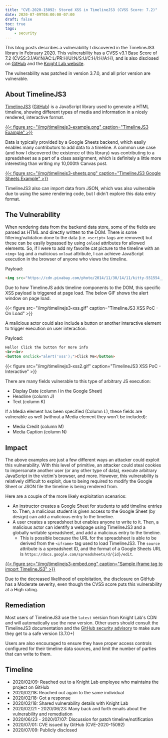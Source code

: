```yaml
---
title: "CVE-2020-15092: Stored XSS in TimelineJS3 (CVSS Score: 7.2)"
date: 2020-07-09T08:00:00-07:00
draft: false 
toc: true
tags:
    - security
---
```


This blog posts describes a vulnerability I discovered in the TimelineJS3 library in February 2020. This vulnerability has a CVSS v3.1 Base Score of 7.2 (CVSS:3.1/AV:N/AC:L/PR:H/UI:N/S:U/C:H/I:H/A:H), and is also disclosed on [GitHub](https://github.com/NUKnightLab/TimelineJS3/security/advisories/GHSA-2jpm-827p-j44g) and the [Knight Lab website](https://knightlab.northwestern.edu/posts/).

The vulnerability was patched in version 3.7.0, and all prior version are vulnerable.

## About TimelineJS3

[TimelineJS3](https://timeline.knightlab.com/) ([GitHub](https://github.com/NUKnightLab/TimelineJS3)) is a JavaScript library used to generate a HTML timeline, showing different types of media and information in a nicely rendered, interactive format.

[{{< figure src="/img/timelinejs3-example.png" caption="TimelineJS3 Example" >}}](https://timeline.knightlab.com/examples/republican/index.html)

Data is typically provided by a Google Sheets backend, which easily enables many contributors to add data to a timeline. A common use case (and how I discovered the existence of this library) was contributing to a spreadsheet as a part of a class assignment, which is definitely a little more interesting than writing my 10,000th Canvas post.

[{{< figure src="/img/timelinejs3-sheets.png" caption="TimelineJS3 Google Sheets Example" >}}](https://docs.google.com/spreadsheets/d/1pHBvXN7nmGkiG8uQSUB82eNlnL8xHu6kydzH_-eguHQ/edit)

TimelineJS3 also can import data from JSON, which was also vulnerable due to using the same rendering code, but I didn't explore this data entry format.

## The Vulnerability

When rendering data from the backend data store, some of the fields are parsed as HTML and directly written to the DOM. There is some filtering/validation done to the data (i.e. `<script>` tags are removed) but these can be easily bypassed by using `onload` attributes for allowed elements. So, if I were to add my favorite cat picture to the timeline with an `<img>` tag and a malicious `onload` attribute, I can achieve JavaScript execution in the browser of anyone who views the timeline.

Payload:

```html
<img src="https://cdn.pixabay.com/photo/2014/11/30/14/11/kitty-551554__340.jpg" onload="alert('xss');">
```

Due to how TimelineJS adds timeline components to the DOM, this specific XSS payload is triggered at page load. The below GIF shows the alert window on page load.

{{< figure src="/img/timelinejs3-xss.gif" caption="TimelineJS3 XSS PoC - On Load" >}}

A malicious actor could also include a button or another interactive element to trigger execution on user interaction.

Payload:

```html
Hello! Click the button for more info
<br><br>
<button onclick="alert('xss');">Click Me</button>
```

{{< figure src="/img/timelinejs3-xss2.gif" caption="TimelineJS3 XSS PoC - Interactive" >}}

There are many fields vulnerable to this type of arbitrary JS execution:

* Display Date (column I in the Google Sheet)
* Headline (column J)
* Text (column K)

If a Media element has been specified (Column L), these fields are vulnerable as well (without a Media element they won't be included):

* Media Credit (column M)
* Media Caption (column N)

## Impact

The above examples are just a few different ways an attacker could exploit this vulnerability. With this level of primitive, an attacker could steal cookies to impersonate another user (or any other type of data), execute arbitrary JavaScript in the victim's browser, and more. However, this vulnerability is relatively difficult to exploit, due to being required to modify the Google Sheet or JSON file the timeline is being rendered from.

Here are a couple of the more likely exploitation scenarios:
* An instructor creates a Google Sheet for students to add timeline entries to. Then, a malicious student is given access to the Google Sheet (by design) can add a malicious entry to the timeline.
* A user creates a spreadsheet but enables anyone to write to it. Then, a malicious actor can identify a webpage using TimelineJS3 and a globally writable spreadsheet, and add a malicious entry to the timeline.
    * This is possible because the URL for the spreadsheet is able to be derived from the `<iframe>` tag used to load TimelineJS3. The `source` attribute is a spreadsheet ID, and the format of a Google Sheets URL is `https://docs.google.com/spreadsheets/d/{id}/edit`.

[{{< figure src="/img/timelinejs3-embed.png" caption="Sample iframe tag to import TimelineJS3" >}}](https://timeline.knightlab.com/#make)

Due to the decreased likelihood of exploitation, the disclosure on GitHub has a Moderate severity, even though the CVSS score puts this vulnerability at a High rating.

## Remediation

Most users of TimelineJS3 use the `latest` version from Knight Lab's CDN and will automatically use the new version. Other users should consult the TimelineJS3 documentation and the [GitHub security advisory](https://github.com/NUKnightLab/TimelineJS3/security/advisories/GHSA-2jpm-827p-j44g) to make sure they get to a safe version (3.7.0+)

Users are also encouraged to ensure they have proper access controls configured for their timeline data sources, and limit the number of parties that can write to them.

## Timeline
* 2020/02/09: Reached out to a Knight Lab employee who maintains the project on GitHub
* 2020/02/18: Reached out again to the same individual
* 2020/02/18: Got a response
* 2020/02/18: Shared vulnerability details with Knight Lab
* 2020/02/21 - 2020/06/23: Many back and forth emails about the vulnerability and remediation
* 2020/06/23 - 2020/07/07: Discussion for patch timeline/notification
* 2020/07/01: CVE issued by GitHub (CVE-2020-15092)
* 2020/07/09: Publicly disclosed
